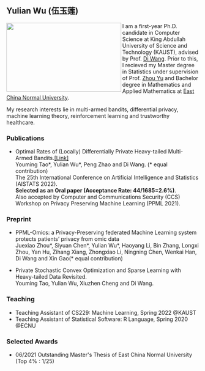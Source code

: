 ## Yulian Wu (伍玉莲)

<img width="300" height="180" src="https://user-images.githubusercontent.com/53608749/154532910-e782a5c9-ad99-4aab-9e9c-1e7878663f41.jpeg" align="left"/>

I am a first-year Ph.D. candidate in Computer Science at King Abdullah University of Science and Technology (KAUST), advised by Prof. [Di Wang](https://shao3wangdi.github.io/). Prior to this, I recieved my Master degree in Statistics under supervision of Prof. [Zhou Yu](https://faculty.ecnu.edu.cn/_s35/wz2/main.psp) and Bachelor degree in Mathematics and Applied Mathematics at [East China Normal University](https://www.ecnu.edu.cn/).

My research interests lie in multi-armed bandits, differential privacy, machine learning theory, reinforcement learning and trustworthy healthcare.


### Publications 

- Optimal Rates of (Locally) Differentially Private Heavy-tailed Multi-Armed Bandits.[[Link]](https://arxiv.org/abs/2106.02575) \
  Youming Tao\*, Yulian Wu\*, Peng Zhao and Di Wang. (\* equal contribution)\
  The 25th International Conference on Artificial Intelligence and Statistics (AISTATS 2022).\
  **Selected as an Oral paper (Acceptance Rate: 44/1685=2.6%)**.\
  Also accepted by Computer and Communications Security (CCS) Workshop on Privacy Preserving Machine Learning (PPML 2021).
  
### Preprint
- PPML-Omics: a Privacy-Preserving federated Machine Learning system protects patients’ privacy from omic data\
  Juexiao Zhou\*, Siyuan Chen\*, Yulian Wu\*, Haoyang Li, Bin Zhang, Longxi Zhou, Yan Hu, Zihang Xiang, Zhongxiao Li, 
  Ningning Chen, Wenkai Han, Di Wang and Xin Gao(\* equal contribution)

- Private Stochastic Convex Optimization and Sparse Learning with Heavy-tailed Data Revisited. \
  Youming Tao, Yulian Wu, Xiuzhen Cheng and Di Wang.
  

### Teaching
- Teaching Assistant of CS229: Machine Learning, Spring 2022 @KAUST
- Teaching Assistant of Statistical Software: R Language, Spring 2020 @ECNU


### Selected Awards
- 06/2021 Outstanding Master's Thesis of East China Normal University (Top 4% : 1/25)




